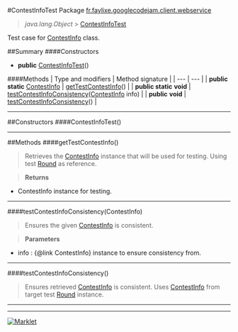 #ContestInfoTest
Package [fr.faylixe.googlecodejam.client.webservice](README.md)<br>

> *java.lang.Object* > [ContestInfoTest](ContestInfoTest.md)

Test case for [ContestInfo](ContestInfo.md) class.

##Summary
####Constructors
* **public** [ContestInfoTest](#contestinfotest)()

####Methods
| Type and modifiers | Method signature |
| --- | --- |
| **public static** [ContestInfo](ContestInfo.md) | [getTestContestInfo](#gettestcontestinfo)() |
| **public static** **void** | [testContestInfoConsistency](#testcontestinfoconsistencycontestinfo)([ContestInfo](ContestInfo.md) info) |
| **public** **void** | [testContestInfoConsistency](#testcontestinfoconsistency)() |

---


##Constructors
####ContestInfoTest()
> 


---


##Methods
####getTestContestInfo()
> Retrieves the [ContestInfo](ContestInfo.md) instance
 that will be used for testing. Using
 test [Round](../Round.md) as reference.

> **Returns**
* ContestInfo instance for testing.


---

####testContestInfoConsistency(ContestInfo)
> Ensures the given [ContestInfo](ContestInfo.md) is
 consistent.

> **Parameters**
* info : {@link ContestInfo} instance to ensure consistency from.


---

####testContestInfoConsistency()
> Ensures retrieved [ContestInfo](ContestInfo.md) is
 consistent. Uses [ContestInfo](ContestInfo.md) from
 target test [Round](../Round.md) instance.


---

---

[![Marklet](https://img.shields.io/badge/Generated%20by-Marklet-green.svg)](https://github.com/Faylixe/marklet)